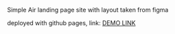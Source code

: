 Simple Air landing page site with layout taken from figma

deployed with github pages, link: [DEMO LINK](https://pavel-gutsal.github.io/Air/)